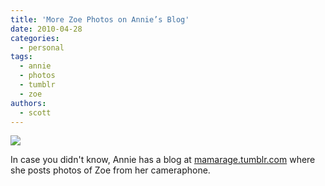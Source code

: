 ```yaml
---
title: 'More Zoe Photos on Annie’s Blog'
date: 2010-04-28
categories:
  - personal
tags:
  - annie
  - photos
  - tumblr
  - zoe
authors:
  - scott
---
```


[![](/images/4549257534_3b2fd9c4b1.jpg)](http://mamarage.tumblr.com/)

In case you didn't know, Annie has a blog at [mamarage.tumblr.com](http://mamarage.tumblr.com/) where she posts photos of Zoe from her cameraphone.
